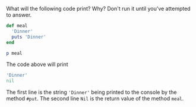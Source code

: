 What will the following code print? Why? Don't run it until you've attempted to answer.

```ruby
def meal
  'Dinner'
  puts 'Dinner'
end

p meal
```

The code above will print

```ruby
'Dinner'
nil
```

The first line is the string `'Dinner'` being printed to the console by the method `#put`. The second line  `Nil` is the return value of the method `meal`.